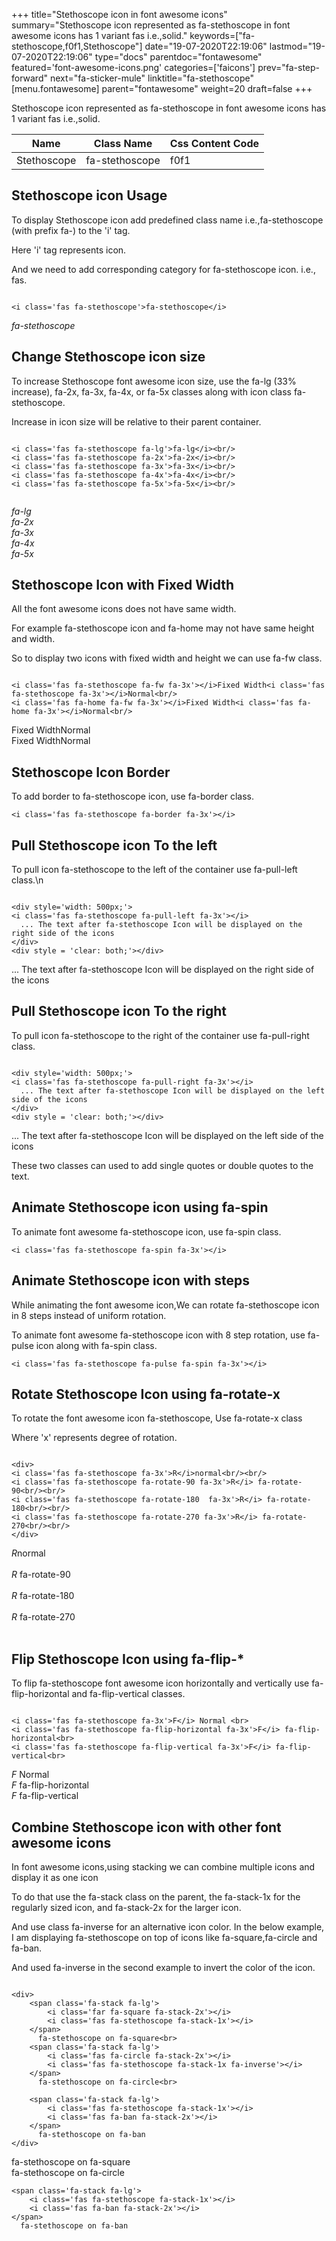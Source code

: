 +++
title="Stethoscope icon in font awesome icons"
summary="Stethoscope icon represented as fa-stethoscope in font awesome icons has 1 variant fas i.e.,solid."
keywords=["fa-stethoscope,f0f1,Stethoscope"]
date="19-07-2020T22:19:06"
lastmod="19-07-2020T22:19:06"
type="docs"
parentdoc="fontawesome"
featured='font-awesome-icons.png'
categories=['faicons']
prev="fa-step-forward"
next="fa-sticker-mule"
linktitle="fa-stethoscope"
[menu.fontawesome]
parent="fontawesome"
weight=20
draft=false
+++


Stethoscope icon represented as fa-stethoscope in font awesome icons has 1 variant fas i.e.,solid.

<div class='table-responsive'><table class='table'><thead><tr><th>Name</th><th>Class Name</th><th>Css Content Code</th></tr></thead><tbody><tr><td>Stethoscope</td><td>fa-stethoscope</td><td>f0f1</td></tr></tbody></table></div>



## Stethoscope icon Usage

To display Stethoscope icon add predefined class name i.e.,fa-stethoscope (with prefix fa-) to the 'i' tag.

Here 'i' tag represents icon.

And we need to add corresponding category for fa-stethoscope icon. i.e., fas.


```

<i class='fas fa-stethoscope'>fa-stethoscope</i>
```

<i class='fas fa-stethoscope'>fa-stethoscope</i>




## Change Stethoscope icon size
To increase Stethoscope font awesome icon size, use the fa-lg (33% increase), fa-2x, fa-3x, fa-4x, or fa-5x classes along with icon class fa-stethoscope.

Increase in icon size will be relative to their parent container. 

```

<i class='fas fa-stethoscope fa-lg'>fa-lg</i><br/>
<i class='fas fa-stethoscope fa-2x'>fa-2x</i><br/>
<i class='fas fa-stethoscope fa-3x'>fa-3x</i><br/>
<i class='fas fa-stethoscope fa-4x'>fa-4x</i><br/>
<i class='fas fa-stethoscope fa-5x'>fa-5x</i><br/>
            
```

<i class='fas fa-stethoscope fa-lg'>fa-lg</i><br/>
<i class='fas fa-stethoscope fa-2x'>fa-2x</i><br/>
<i class='fas fa-stethoscope fa-3x'>fa-3x</i><br/>
<i class='fas fa-stethoscope fa-4x'>fa-4x</i><br/>
<i class='fas fa-stethoscope fa-5x'>fa-5x</i><br/>
            



## Stethoscope Icon with Fixed Width 

All the font awesome icons does not have same width.

For example fa-stethoscope icon and fa-home may not have same height and width.

So to display two icons with fixed width and height we can use fa-fw class.


```

<i class='fas fa-stethoscope fa-fw fa-3x'></i>Fixed Width<i class='fas fa-stethoscope fa-3x'></i>Normal<br/>
<i class='fas fa-home fa-fw fa-3x'></i>Fixed Width<i class='fas fa-home fa-3x'></i>Normal<br/>
```

<i class='fas fa-stethoscope fa-fw fa-3x'></i>Fixed Width<i class='fas fa-stethoscope fa-3x'></i>Normal<br/>
<i class='fas fa-home fa-fw fa-3x'></i>Fixed Width<i class='fas fa-home fa-3x'></i>Normal<br/>



## Stethoscope Icon Border 

To add border to fa-stethoscope icon, use fa-border class.


```
<i class='fas fa-stethoscope fa-border fa-3x'></i>

```
<i class='fas fa-stethoscope fa-border fa-3x'></i>





## Pull Stethoscope icon To the left

To pull icon fa-stethoscope to the left of the container use fa-pull-left class.\n

```

<div style='width: 500px;'>
<i class='fas fa-stethoscope fa-pull-left fa-3x'></i>
  ... The text after fa-stethoscope Icon will be displayed on the right side of the icons
</div>
<div style = 'clear: both;'></div>
```

<div style='width: 500px;'>
<i class='fas fa-stethoscope fa-pull-left fa-3x'></i>
  ... The text after fa-stethoscope Icon will be displayed on the right side of the icons
</div>
<div style = 'clear: both;'></div>




## Pull Stethoscope icon To the right
To pull icon fa-stethoscope to the right of the container use fa-pull-right class.

```

<div style='width: 500px;'>
<i class='fas fa-stethoscope fa-pull-right fa-3x'></i>
  ... The text after fa-stethoscope Icon will be displayed on the left side of the icons
</div>
<div style = 'clear: both;'></div>
```

<div style='width: 500px;'>
<i class='fas fa-stethoscope fa-pull-right fa-3x'></i>
  ... The text after fa-stethoscope Icon will be displayed on the left side of the icons
</div>
<div style = 'clear: both;'></div>

These two classes can used to add single quotes or double quotes to the text.


## Animate Stethoscope icon using fa-spin
To animate font awesome fa-stethoscope icon, use fa-spin class.

```
<i class='fas fa-stethoscope fa-spin fa-3x'></i>
```
<i class='fas fa-stethoscope fa-spin fa-3x'></i>




## Animate Stethoscope icon with steps
While animating the font awesome icon,We can rotate fa-stethoscope icon in 8 steps instead of uniform rotation.

To animate font awesome fa-stethoscope icon with 8 step rotation, use fa-pulse icon along with fa-spin class.


```
<i class='fas fa-stethoscope fa-pulse fa-spin fa-3x'></i>

```
<i class='fas fa-stethoscope fa-pulse fa-spin fa-3x'></i>





## Rotate Stethoscope Icon using fa-rotate-x
To rotate the font awesome icon fa-stethoscope, Use fa-rotate-x class

Where 'x' represents degree of rotation.


```

<div>
<i class='fas fa-stethoscope fa-3x'>R</i>normal<br/><br/>
<i class='fas fa-stethoscope fa-rotate-90 fa-3x'>R</i> fa-rotate-90<br/><br/> 
<i class='fas fa-stethoscope fa-rotate-180  fa-3x'>R</i> fa-rotate-180<br/><br/> 
<i class='fas fa-stethoscope fa-rotate-270 fa-3x'>R</i> fa-rotate-270<br/><br/>
</div>
```

<div>
<i class='fas fa-stethoscope fa-3x'>R</i>normal<br/><br/>
<i class='fas fa-stethoscope fa-rotate-90 fa-3x'>R</i> fa-rotate-90<br/><br/> 
<i class='fas fa-stethoscope fa-rotate-180  fa-3x'>R</i> fa-rotate-180<br/><br/> 
<i class='fas fa-stethoscope fa-rotate-270 fa-3x'>R</i> fa-rotate-270<br/><br/>
</div>




## Flip Stethoscope Icon using fa-flip-*
To flip fa-stethoscope font awesome icon horizontally and vertically use fa-flip-horizontal and fa-flip-vertical classes. 

```

<i class='fas fa-stethoscope fa-3x'>F</i> Normal <br>
<i class='fas fa-stethoscope fa-flip-horizontal fa-3x'>F</i> fa-flip-horizontal<br>
<i class='fas fa-stethoscope fa-flip-vertical fa-3x'>F</i> fa-flip-vertical<br>
```

<i class='fas fa-stethoscope fa-3x'>F</i> Normal <br>
<i class='fas fa-stethoscope fa-flip-horizontal fa-3x'>F</i> fa-flip-horizontal<br>
<i class='fas fa-stethoscope fa-flip-vertical fa-3x'>F</i> fa-flip-vertical<br>




## Combine Stethoscope icon with other font awesome icons
In font awesome icons,using stacking we can combine multiple icons and display it as one icon 

To do that use the fa-stack class on the parent, the fa-stack-1x for the regularly sized icon, and fa-stack-2x for the larger icon.

And use class fa-inverse for an alternative icon color. 
In the below example, I am displaying fa-stethoscope on top of icons like fa-square,fa-circle and fa-ban.

And used fa-inverse in the second example to invert the color of the icon.

```

<div>
    <span class='fa-stack fa-lg'>
        <i class='far fa-square fa-stack-2x'></i>
        <i class='fas fa-stethoscope fa-stack-1x'></i>
    </span>
      fa-stethoscope on fa-square<br>
    <span class='fa-stack fa-lg'>
        <i class='fas fa-circle fa-stack-2x'></i>
        <i class='fas fa-stethoscope fa-stack-1x fa-inverse'></i>
    </span>
      fa-stethoscope on fa-circle<br>

    <span class='fa-stack fa-lg'>
        <i class='fas fa-stethoscope fa-stack-1x'></i>
        <i class='fas fa-ban fa-stack-2x'></i>
    </span>
      fa-stethoscope on fa-ban
</div>
```

<div>
    <span class='fa-stack fa-lg'>
        <i class='far fa-square fa-stack-2x'></i>
        <i class='fas fa-stethoscope fa-stack-1x'></i>
    </span>
      fa-stethoscope on fa-square<br>
    <span class='fa-stack fa-lg'>
        <i class='fas fa-circle fa-stack-2x'></i>
        <i class='fas fa-stethoscope fa-stack-1x fa-inverse'></i>
    </span>
      fa-stethoscope on fa-circle<br>

    <span class='fa-stack fa-lg'>
        <i class='fas fa-stethoscope fa-stack-1x'></i>
        <i class='fas fa-ban fa-stack-2x'></i>
    </span>
      fa-stethoscope on fa-ban
</div>






